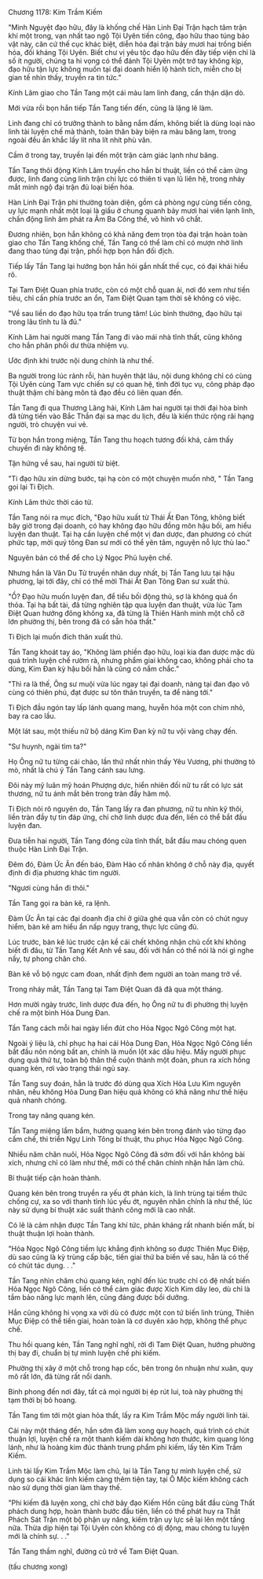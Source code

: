 




Chương 1178: Kim Trầm Kiếm


"Minh Nguyệt đạo hữu, đây là khống chế Hàn Linh Đại Trận hạch tâm trận khí một trong, vạn nhất tao ngộ Tội Uyên tiến công, đạo hữu thao túng bảo vật này, căn cứ thế cục khác biệt, diễn hóa đại trận bảy mươi hai trồng biến hóa, đối kháng Tội Uyên. Biết chư vị yêu tộc đạo hữu đến đây tiếp viện chỉ là số ít người, chúng ta hi vọng có thể đánh Tội Uyên một trở tay không kịp, đạo hữu tận lực không muốn tại đại doanh hiển lộ hành tích, miễn cho bị gian tế nhìn thấy, truyền ra tin tức."

Kính Lâm giao cho Tần Tang một cái màu lam linh đang, cẩn thận dặn dò.

Mới vừa rồi bọn hắn tiếp Tần Tang tiến đến, cũng là lặng lẽ làm.

Linh đang chỉ có trưởng thành to bằng nắm đấm, không biết là dùng loại nào linh tài luyện chế mà thành, toàn thân bày biện ra màu băng lam, trong ngoài đều ấn khắc lấy lít nha lít nhít phù văn.

Cầm ở trong tay, truyền lại đến một trận cảm giác lạnh như băng.

Tần Tang thôi động Kính Lâm truyền cho hắn bí thuật, liền có thể cảm ứng được, linh đang cùng linh trận chi lực có thiên ti vạn lũ liên hệ, trong nháy mắt minh ngộ đại trận đủ loại biến hóa.

Hàn Linh Đại Trận phi thường toàn diện, gồm cả phòng ngự cùng tiến công, uy lực mạnh nhất một loại là giấu ở chung quanh bảy mươi hai viên lạnh linh, chấn động linh âm phát ra Âm Ba Công thế, vô hình vô chất.

Đương nhiên, bọn hắn không có khả năng đem trọn tòa đại trận hoàn toàn giao cho Tần Tang khống chế, Tần Tang có thể làm chỉ có mượn nhờ linh đang thao túng đại trận, phối hợp bọn hắn đối địch.

Tiếp lấy Tần Tang lại hướng bọn hắn hỏi gần nhất thế cục, có đại khái hiểu rõ.

Tại Tam Điệt Quan phía trước, còn có một chỗ quan ải, nơi đó xem như tiền tiêu, chỉ cần phía trước an ổn, Tam Điệt Quan tạm thời sẽ không có việc.

"Về sau liền do đạo hữu tọa trấn trung tâm! Lúc bình thường, đạo hữu tại trong lâu tĩnh tu là đủ."

Kính Lâm hai người mang Tần Tang đi vào mái nhà tĩnh thất, cũng không cho hắn phân phối dư thừa nhiệm vụ.

Ước định khi trước nội dung chính là như thế.

Ba người trong lúc rảnh rỗi, hàn huyên thật lâu, nội dung không chỉ có cùng Tội Uyên cùng Tam vực chiến sự có quan hệ, tình đời tục vụ, công pháp đạo thuật thậm chí bàng môn tả đạo đều có liên quan đến.

Tần Tang đi qua Thương Lãng hải, Kính Lâm hai người tại thời đại hòa bình đã từng tiến vào Bắc Thần đại sa mạc du lịch, đều là kiến thức rộng rãi hạng người, trò chuyện vui vẻ.

Từ bọn hắn trong miệng, Tần Tang thu hoạch tương đối khá, cảm thấy chuyến đi này không tệ.

Tận hứng về sau, hai người từ biệt.

"Ti đạo hữu xin dừng bước, tại hạ còn có một chuyện muốn nhờ, " Tần Tang gọi lại Ti Địch.

Kính Lâm thức thời cáo từ.

Tần Tang nói ra mục đích, "Đạo hữu xuất từ Thái Ất Đan Tông, không biết bây giờ trong đại doanh, có hay không đạo hữu đồng môn hậu bối, am hiểu luyện đan thuật. Tại hạ cần luyện chế một vị đan dược, đan phương có chút phức tạp, mời quý tông Đan sư mới có thể yên tâm, nguyện nỗ lực thù lao."

Nguyên bản có thể để cho Lý Ngọc Phủ luyện chế.

Nhưng hắn là Vân Du Tử truyền nhân duy nhất, bị Tần Tang lưu tại hậu phương, lại tới đây, chỉ có thể mời Thái Ất Đan Tông Đan sư xuất thủ.

"Ồ? Đạo hữu muốn luyện đan, để tiểu bối động thủ, sợ là không quá ổn thỏa. Tại hạ bất tài, đã từng nghiên tập qua luyện đan thuật, vừa lúc Tam Điệt Quan hướng đông không xa, đã từng là Thiên Hành minh một chỗ cỡ lớn phường thị, bên trong đã có sẵn hỏa thất."

Ti Địch lại muốn đích thân xuất thủ.

Tần Tang khoát tay áo, "Không làm phiền đạo hữu, loại kia đan dược mặc dù quá trình luyện chế rườm rà, nhưng phẩm giai không cao, không phải cho ta dùng, Kim Đan kỳ hậu bối hẳn là cũng có nắm chắc."

"Thì ra là thế, Ông sư muội vừa lúc ngay tại đại doanh, nàng tại đan đạo vô cùng có thiên phú, đạt được sư tôn thân truyền, ta để nàng tới."

Ti Địch đầu ngón tay lấp lánh quang mang, huyễn hóa một con chim nhỏ, bay ra cao lầu.

Một lát sau, một thiếu nữ bộ dáng Kim Đan kỳ nữ tu vội vàng chạy đến.

"Sư huynh, ngài tìm ta?"

Họ Ông nữ tu từng cái chào, lần thứ nhất nhìn thấy Yêu Vương, phi thường tò mò, nhất là chú ý Tần Tang cánh sau lưng.

Đôi này mỹ luân mỹ hoán Phượng dực, hiển nhiên đối nữ tu rất có lực sát thương, nữ tu ánh mắt bên trong tràn đầy hâm mộ.

Ti Địch nói rõ nguyên do, Tần Tang lấy ra đan phương, nữ tu nhìn kỹ thôi, liền tràn đầy tự tin đáp ứng, chỉ chờ linh dược đưa đến, liền có thể bắt đầu luyện đan.

Đưa tiễn hai người, Tần Tang đóng cửa tĩnh thất, bắt đầu mau chóng quen thuộc Hàn Linh Đại Trận.

Đêm đó, Đàm Ức Ân đến báo, Đàm Hào cố nhân không ở chỗ này địa, quyết định đi địa phương khác tìm người.

"Ngươi cùng hắn đi thôi."

Tần Tang gọi ra bàn kê, ra lệnh.

Đàm Ức Ân tại các đại doanh địa chi ở giữa ghé qua vẫn còn có chút nguy hiểm, bàn kê am hiểu ẩn nấp ngụy trang, thực lực cũng đủ.

Lúc trước, bàn kê lúc trước cận kề cái chết không nhận chủ cốt khí không biết đi đâu, từ Tần Tang Kết Anh về sau, đối với hắn có thể nói là nói gì nghe nấy, tự phong chân chó.

Bàn kê vỗ bộ ngực cam đoan, nhất định đem người an toàn mang trở về.

Trong nháy mắt, Tần Tang tại Tam Điệt Quan đã đã qua một tháng.

Hơn mười ngày trước, linh dược đưa đến, họ Ông nữ tu đi phường thị luyện chế ra một bình Hỏa Dung Đan.

Tần Tang cách mỗi hai ngày liền đút cho Hỏa Ngọc Ngô Công một hạt.

Ngoài ý liệu là, chỉ phục hạ hai cái Hỏa Dung Đan, Hỏa Ngọc Ngô Công liền bắt đầu nôn nóng bất an, chính là muốn lột xác dấu hiệu. Mấy người phục dụng quả thứ tư, toàn bộ thân thể cuộn thành một đoàn, phun ra xích hồng quang kén, rơi vào trạng thái ngủ say.

Tần Tang suy đoán, hẳn là trước đó dùng qua Xích Hỏa Lưu Kim nguyên nhân, nếu không Hỏa Dung Đan hiệu quả không có khả năng như thế hiệu quả nhanh chóng.

Trong tay nâng quang kén.

Tần Tang miệng lẩm bẩm, hướng quang kén bên trong đánh vào từng đạo cấm chế, thi triển Ngự Linh Tông bí thuật, thu phục Hỏa Ngọc Ngô Công.

Nhiều năm chăn nuôi, Hỏa Ngọc Ngô Công đã sớm đối với hắn không bài xích, nhưng chỉ có làm như thế, mới có thể chân chính nhận hắn làm chủ.

Bí thuật tiếp cận hoàn thành.

Quang kén bên trong truyền ra yếu ớt phản kích, là linh trùng tại tiềm thức chống cự, xa so với thanh tỉnh lúc yếu ớt, nguyên nhân chính là như thế, lúc này sử dụng bí thuật xác suất thành công mới là cao nhất.

Có lẽ là cảm nhận được Tần Tang khí tức, phản kháng rất nhanh biến mất, bí thuật thuận lợi hoàn thành.

"Hỏa Ngọc Ngô Công tiềm lực khẳng định không so được Thiên Mục Điệp, dù sao cũng là kỳ trùng cấp bậc, tiến giai thứ ba biến về sau, hẳn là có thể có chút tác dụng. . ."

Tần Tang nhìn chăm chú quang kén, nghĩ đến lúc trước chỉ có đệ nhất biến Hỏa Ngọc Ngô Công, liền có thể cảm giác được Xích Kim dây leo, dù chỉ là tầm bảo năng lực mạnh lên, cũng đáng được bồi dưỡng.

Hắn cũng không hi vọng xa vời dù có được một con tứ biến linh trùng, Thiên Mục Điệp có thể tiến giai, hoàn toàn là cơ duyên xảo hợp, không thể phục chế.

Thu hồi quang kén, Tần Tang nghĩ nghĩ, rời đi Tam Điệt Quan, hướng phường thị bay đi, chuẩn bị tự mình luyện chế phi kiếm.

Phường thị xây ở một chỗ trong hạp cốc, bên trong ôn nhuận như xuân, quy mô rất lớn, đã từng rất nổi danh.

Binh phong đến nơi đây, tất cả mọi người bị ép rút lui, toà này phường thị tạm thời bị bỏ hoang.

Tần Tang tìm tới một gian hỏa thất, lấy ra Kim Trầm Mộc mấy người linh tài.

Cái này một tháng đến, hắn sớm đã làm xong quy hoạch, quá trình có chút thuận lợi, luyện chế ra một thanh kiếm dài không hơn thước, kim quang lóng lánh, như là hoàng kim đúc thành trung phẩm phi kiếm, lấy tên Kim Trầm Kiếm.

Linh tài lấy Kim Trầm Mộc làm chủ, lại là Tần Tang tự mình luyện chế, sử dụng so cái khác linh kiếm càng thêm tiện tay, tại Ô Mộc kiếm không cách nào sử dụng thời gian làm thay thế.

"Phi kiếm đã luyện xong, chỉ chờ bảy đạo Kiếm Hồn cũng bắt đầu cùng Thất phách dung hợp, hoàn thành bước đầu tiên, liền có thể phát huy ra Thất Phách Sát Trận một bộ phận uy năng, kiếm trận uy lực sẽ lại lên một tầng nữa. Thừa dịp hiện tại Tội Uyên còn không có dị động, mau chóng tu luyện mới là chính sự. . ."

Tần Tang thầm nghĩ, đường cũ trở về Tam Điệt Quan.

(tấu chương xong)




